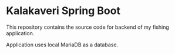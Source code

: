 # Kalakaveri Spring Boot
This repository contains the source code for backend of my fishing application.

Application uses local MariaDB as a database.


